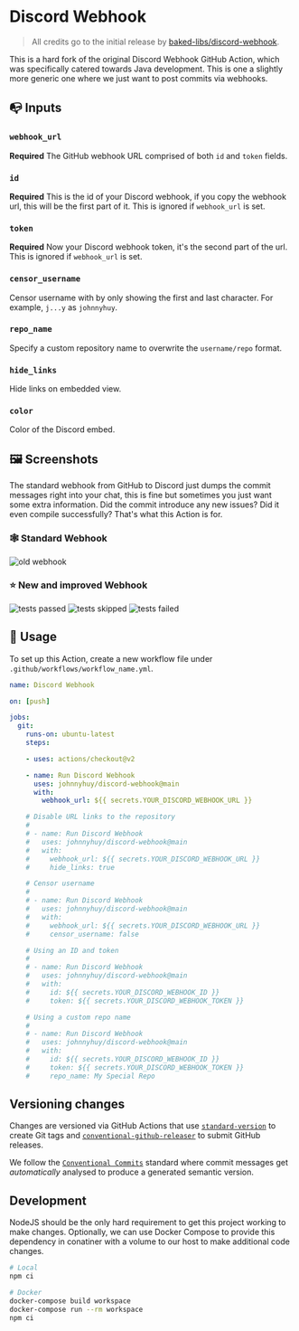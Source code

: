 # Discord Webhook

> All credits go to the initial release by [baked-libs/discord-webhook](https://github.com/baked-libs/discord-webhook).

This is a hard fork of the original Discord Webhook GitHub Action, which was specifically catered towards Java development. This is one a slightly more generic one where we just want to post commits via webhooks.

## :mailbox_with_no_mail: Inputs

### `webhook_url`

**Required** The GitHub webhook URL comprised of both `id` and `token` fields.

### `id`

**Required** This is the id of your Discord webhook, if you copy the webhook url, this will be the first part of it. This is ignored if `webhook_url` is set.

### `token`

**Required** Now your Discord webhook token, it's the second part of the url. This is ignored if `webhook_url` is set.

### `censor_username`

Censor username with by only showing the first and last character. For example, `j...y` as `johnnyhuy`.

### `repo_name`

Specify a custom repository name to overwrite the `username/repo` format.

### `hide_links`

Hide links on embedded view.

### `color`

Color of the Discord embed.

## :framed_picture: Screenshots

The standard webhook from GitHub to Discord just dumps the commit messages right into your chat, this is fine but sometimes you just want some extra information. Did the commit introduce any new issues? Did it even compile successfully? That's what this Action is for.

### :spider_web: Standard Webhook

![old webhook](https://raw.githubusercontent.com/baked-libs/discord-webhook/master/assets/old-webhook.png)

### :star: New and improved Webhook

![tests passed](https://raw.githubusercontent.com/baked-libs/discord-webhook/master/assets/tests-passed.png)
![tests skipped](https://raw.githubusercontent.com/baked-libs/discord-webhook/master/assets/tests-skipped.png)
![tests failed](https://raw.githubusercontent.com/baked-libs/discord-webhook/master/assets/tests-failed.png)

## :scroll: Usage

To set up this Action, create a new workflow file under `.github/workflows/workflow_name.yml`.

```yaml
name: Discord Webhook

on: [push]

jobs:
  git:
    runs-on: ubuntu-latest
    steps:

    - uses: actions/checkout@v2

    - name: Run Discord Webhook
      uses: johnnyhuy/discord-webhook@main
      with:
        webhook_url: ${{ secrets.YOUR_DISCORD_WEBHOOK_URL }}

    # Disable URL links to the repository
    # 
    # - name: Run Discord Webhook
    #   uses: johnnyhuy/discord-webhook@main
    #   with:
    #     webhook_url: ${{ secrets.YOUR_DISCORD_WEBHOOK_URL }}
    #     hide_links: true

    # Censor username
    # 
    # - name: Run Discord Webhook
    #   uses: johnnyhuy/discord-webhook@main
    #   with:
    #     webhook_url: ${{ secrets.YOUR_DISCORD_WEBHOOK_URL }}
    #     censor_username: false

    # Using an ID and token
    # 
    # - name: Run Discord Webhook
    #   uses: johnnyhuy/discord-webhook@main
    #   with:
    #     id: ${{ secrets.YOUR_DISCORD_WEBHOOK_ID }}
    #     token: ${{ secrets.YOUR_DISCORD_WEBHOOK_TOKEN }}

    # Using a custom repo name
    # 
    # - name: Run Discord Webhook
    #   uses: johnnyhuy/discord-webhook@main
    #   with:
    #     id: ${{ secrets.YOUR_DISCORD_WEBHOOK_ID }}
    #     token: ${{ secrets.YOUR_DISCORD_WEBHOOK_TOKEN }}
    #     repo_name: My Special Repo
```

## Versioning changes

Changes are versioned via GitHub Actions that use [`standard-version`](https://github.com/conventional-changelog/standard-version) to create Git tags and [`conventional-github-releaser`](https://github.com/conventional-changelog/releaser-tools/tree/master/packages/conventional-github-releaser) to submit GitHub releases.

We follow the [`Conventional Commits`](https://www.conventionalcommits.org/en/v1.0.0/#summary) standard where commit messages get *automatically* analysed to produce a generated semantic version.

## Development

NodeJS should be the only hard requirement to get this project working to make changes. Optionally, we can use Docker Compose to provide this dependency in conatiner with a volume to our host to make additional code changes.

```bash
# Local
npm ci

# Docker
docker-compose build workspace
docker-compose run --rm workspace
npm ci
```
